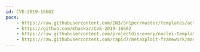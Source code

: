```yaml
---
id: CVE-2019-16662
pocs:
    - https://raw.githubusercontent.com/1N3/Sn1per/master/templates/active/CVE-2019-16662_-_rConfig_3.9.2_Remote_Code_Execution.sh
    - https://github.com/mhaskar/CVE-2019-16662
    - https://raw.githubusercontent.com/projectdiscovery/nuclei-templates/master/cves/CVE-2019-16662.yaml
    - https://raw.githubusercontent.com/rapid7/metasploit-framework/master/modules/exploits/unix/webapp/rconfig_install_cmd_exec.rb
---
```


